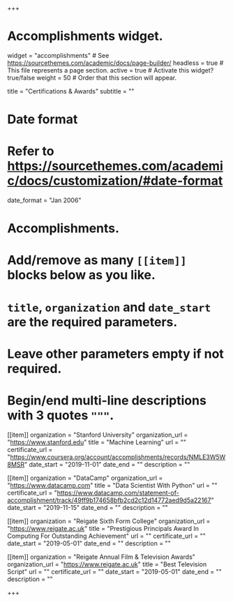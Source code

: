+++
# Accomplishments widget.
widget = "accomplishments"  # See https://sourcethemes.com/academic/docs/page-builder/
headless = true  # This file represents a page section.
active = true  # Activate this widget? true/false
weight = 50  # Order that this section will appear.

title = "Certifications & Awards"
subtitle = ""

# Date format
#   Refer to https://sourcethemes.com/academic/docs/customization/#date-format
date_format = "Jan 2006"

# Accomplishments.
#   Add/remove as many `[[item]]` blocks below as you like.
#   `title`, `organization` and `date_start` are the required parameters.
#   Leave other parameters empty if not required.
#   Begin/end multi-line descriptions with 3 quotes `"""`.

[[item]]
  organization = "Stanford University"
  organization_url = "https://www.stanford.edu"
  title = "Machine Learning"
  url = ""
  certificate_url = "https://www.coursera.org/account/accomplishments/records/NMLE3W5W8MSR"
  date_start = "2019-11-01"
  date_end = ""
  description = ""

[[item]]
  organization = "DataCamp"
  organization_url = "https://www.datacamp.com"
  title = "Data Scientist With Python"
  url = ""
  certificate_url = "https://www.datacamp.com/statement-of-accomplishment/track/49ff9b174658bfb2cd2c12d14772aed9d5a22167"
  date_start = "2019-11-15"
  date_end = ""
  description = ""
  
[[item]]
  organization = "Reigate Sixth Form College"
  organization_url = "https://www.reigate.ac.uk"
  title = "Prestigious Principals Award In Computing For Outstanding Achievement"
  url = ""
  certificate_url = ""
  date_start = "2019-05-01"
  date_end = ""
  description = ""

[[item]]
  organization = "Reigate Annual Film & Television Awards"
  organization_url = "https://www.reigate.ac.uk"
  title = "Best Television Script"
  url = ""
  certificate_url = ""
  date_start = "2019-05-01"
  date_end = ""
  description = ""



+++
